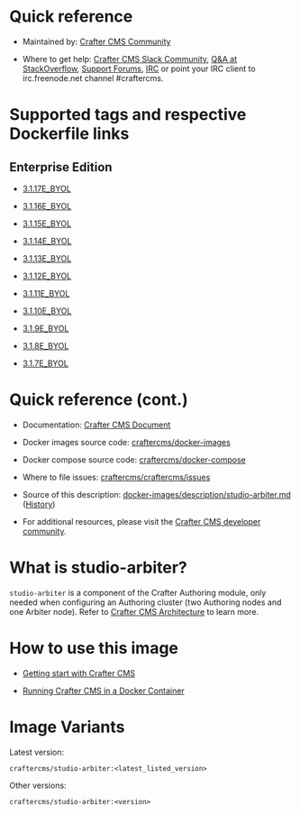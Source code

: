 # Quick reference

* Maintained by: [Crafter CMS Community](https://github.com/craftercms)

* Where to get help: [Crafter CMS Slack Community](https://craftercms.slack.com/join/shared_invite/enQtNDg0NzI3NzA0NjMwLWZmMGQzMDViMzA5NDE1YjMzM2M1N2JlOWJlZDA1MjA2MGJlZjgzNDVlMmI5ODQxNmNjMWQ3NzA5ZWNkN2UxOWE), [Q&A at StackOverflow](https://stackoverflow.com/questions/tagged/crafter-cms), [Support Forums](https://groups.google.com/forum/#!forum/craftercms), [IRC](https://webchat.freenode.net/#craftercms) or point your IRC client to irc.freenode.net channel #craftercms.

# Supported tags and respective Dockerfile links

## Enterprise Edition

* [3.1.17E_BYOL](https://github.com/craftercms/docker-images/blob/v3.1.17/images/arbiter/Dockerfile)

* [3.1.16E_BYOL](https://github.com/craftercms/docker-images/blob/v3.1.16/images/arbiter/Dockerfile)

* [3.1.15E_BYOL](https://github.com/craftercms/docker-images/blob/v3.1.15/images/arbiter/Dockerfile)

* [3.1.14E_BYOL](https://github.com/craftercms/docker-images/blob/v3.1.14/images/arbiter/Dockerfile)

* [3.1.13E_BYOL](https://github.com/craftercms/docker-images/blob/v3.1.13/images/arbiter/Dockerfile)

* [3.1.12E_BYOL](https://github.com/craftercms/docker-images/blob/v3.1.12/images/arbiter/Dockerfile)

* [3.1.11E_BYOL](https://github.com/craftercms/docker-images/blob/v3.1.11/images/arbiter/Dockerfile)

* [3.1.10E_BYOL](https://github.com/craftercms/docker-images/blob/v3.1.10/images/arbiter/Dockerfile)

* [3.1.9E_BYOL](https://github.com/craftercms/docker-images/blob/v3.1.9/images/arbiter/Dockerfile)

* [3.1.8E_BYOL](https://github.com/craftercms/docker-images/blob/v3.1.8/images/arbiter/Dockerfile)

* [3.1.7E_BYOL](https://github.com/craftercms/docker-images/blob/v3.1.7/images/arbiter/Dockerfile)

# Quick reference (cont.)

* Documentation: [Crafter CMS Document](https://docs.craftercms.org/en/index.html)

* Docker images source code: [craftercms/docker-images](https://github.com/craftercms/docker-images)

* Docker compose source code: [craftercms/docker-compose](https://github.com/craftercms/docker-compose)

* Where to file issues: [craftercms/craftercms/issues](https://github.com/craftercms/craftercms/issues)

* Source of this description: [docker-images/description/studio-arbiter.md](https://github.com/craftercms/docker-images/tree/master/description/studio-arbiter.md) ([History](https://github.com/craftercms/docker-images/commits/master/description/studio-arbiter.md))

* For additional resources, please visit the [Crafter CMS developer community](http://craftercms.org/).

# What is studio-arbiter?

`studio-arbiter` is a component of the Crafter Authoring module, only needed when configuring an Authoring cluster (two Authoring nodes and one Arbiter node). Refer to [Crafter CMS Architecture](https://docs.craftercms.org/en/3.1/developers/architecture.html) to learn more.

# How to use this image

* [Getting start with Crafter CMS](https://docs.craftercms.org/en/3.1/getting-started/index.html)

* [Running Crafter CMS in a Docker Container](https://docs.craftercms.org/en/3.1/getting-started/quick-start-guide.html#running-crafter-cms-in-a-docker-container)

# Image Variants

Latest version:

```
craftercms/studio-arbiter:<latest_listed_version>
```

Other versions:

```
craftercms/studio-arbiter:<version>
```